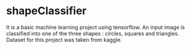# shapeClassifier
It is a basic machine learning project using tensorflow. An input image is classified into one of the three shapes : circles, squares and triangles. Dataset for this project was taken from kaggle.
